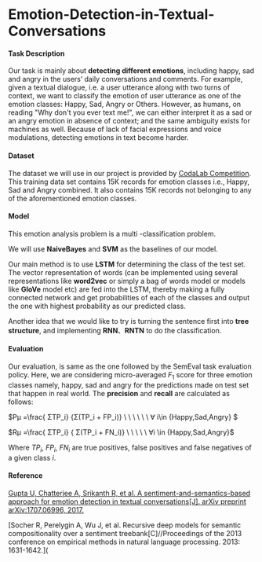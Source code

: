 # Emotion-Detection-in-Textual-Conversations

#### Task Description

Our task is mainly about **detecting different emotions**, including happy, sad and angry in the users’ daily conversations and comments. For example, given a textual dialogue, i.e. a user utterance along with two turns of context, we want to classify the emotion of user utterance as one of the emotion classes: Happy, Sad, Angry or Others. However, as humans, on reading "Why don't you ever text me!", we can either interpret it as a sad or an angry emotion in absence of context; and the same ambiguity exists for machines as well. Because of lack of facial expressions and voice modulations, detecting emotions in text become harder. 

#### Dataset

The dataset we will use in our project is provided by [CodaLab Competition]( https://competitions.codalab.org/competitions/19790#learn_the_details-overview). This training data set contains 15K records for emotion classes i.e., Happy, Sad and Angry combined. It also contains 15K records not belonging to any of the aforementioned emotion classes. 

#### Model

This emotion analysis problem is a multi -classification problem.

We will use **NaiveBayes** and **SVM** as the baselines of our model. 

Our main method is to use **LSTM** for determining the class of the test set. The vector representation of words (can be implemented using several representations like **word2vec** or simply a bag of words model or models like **GloVe** model etc) are fed into the LSTM, thereby making a fully connected network and get probabilities of each of the classes and output the one with highest probability as our predicted class.

Another idea that we would like to try is turning the sentence first into **tree structure**, and implementing **RNN**、**RNTN** to do the classification.

#### Evaluation

Our evaluation, is same as the one followed by the SemEval task evaluation policy. Here, we are considering micro-averaged $F_1$ score for three emotion classes namely, happy, sad and angry for the predictions made on test set that happen in real world. The **precision** and **recall** are calculated as follows:

$Pµ =\frac{ ΣTP_i} {Σ(TP_i + FP_i)} \ \ \ \ \ \ ∀ i\in {Happy,Sad,Angry} $

$Rµ =\frac{ ΣTP_i} { Σ(TP_i + FN_i)} \ \ \ \ \ ∀i \in {Happy,Sad,Angry}$

Where $TP_i$, $FP_i$, $FN_i$ are true positives, false positives and false negatives of a given class $i$.

#### Reference

[Gupta U, Chatterjee A, Srikanth R, et al. A sentiment-and-semantics-based approach for emotion detection in textual conversations[J]. arXiv preprint arXiv:1707.06996, 2017.](https://arxiv.org/pdf/1707.06996.pdf)

[Socher R, Perelygin A, Wu J, et al. Recursive deep models for semantic compositionality over a sentiment treebank[C]//Proceedings of the 2013 conference on empirical methods in natural language processing. 2013: 1631-1642.](